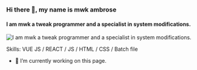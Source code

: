 ### Hi there 👋, my name is mwk ambrose
####  I am mwk a tweak programmer and a specialist in system modifications. 
![ I am mwk a tweak programmer and a specialist in system modifications. ](https://probot.media/P5ZnW6YFLF.png)


Skills: VUE JS / REACT / JS / HTML / CSS / Batch file

- 🔭 I’m currently working on this page. 
